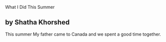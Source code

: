 What I Did This Summer
## by Shatha Khorshed

This summer My father came to Canada and we spent a good time together.
